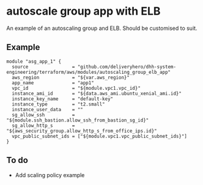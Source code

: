 # autoscale group app with ELB

An example of an autoscaling group and ELB. Should be customised to suit.

## Example

```
module "asg_app_1" {
  source                = "github.com/deliveryhero/dhh-system-engineering/terraform/aws/modules/autoscaling_group_elb_app"
  aws_region            = "${var.aws_region}"
  app_name              = "app1"
  vpc_id                = "${module.vpc1.vpc_id}"
  instance_ami_id       = "${data.aws_ami.ubuntu_xenial_ami.id}"
  instance_key_name     = "default-key"
  instance_type         = "t2.small"
  instance_user_data    = ""
  sg_allow_ssh          = "${module.ssh_bastion.allow_ssh_from_bastion_sg_id}"
  sg_allow_http_s       = "${aws_security_group.allow_http_s_from_office_ips.id}"
  vpc_public_subnet_ids = ["${module.vpc1.vpc_public_subnet_ids}"]
}
```

## To do

- Add scaling policy example
